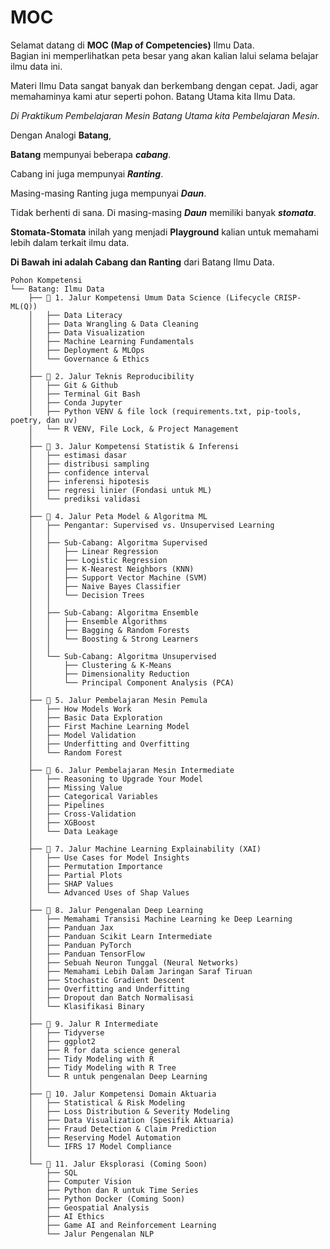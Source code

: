 # MOC

Selamat datang di **MOC (Map of Competencies)** Ilmu Data.  
Bagian ini memperlihatkan peta besar yang akan kalian lalui selama belajar ilmu data ini.

Materi Ilmu Data sangat banyak dan berkembang dengan cepat. Jadi, agar memahaminya kami atur seperti pohon. Batang Utama kita Ilmu Data.

*Di Praktikum Pembelajaran Mesin Batang Utama kita Pembelajaran Mesin*. 

Dengan Analogi **Batang**,

**Batang** mempunyai beberapa ***cabang***. 

Cabang ini juga mempunyai ***Ranting***. 

Masing-masing Ranting juga mempunyai ***Daun***. 

Tidak berhenti di sana. Di masing-masing ***Daun*** memiliki banyak ***stomata***. 

**Stomata-Stomata** inilah yang menjadi **Playground** kalian untuk memahami lebih dalam terkait ilmu data.

**Di Bawah ini adalah Cabang dan Ranting** dari Batang Ilmu Data.

```{.markdown}
Pohon Kompetensi
└── Batang: Ilmu Data
    ├── 🌳 1. Jalur Kompetensi Umum Data Science (Lifecycle CRISP-ML(Q))
    │   ├── Data Literacy
    │   ├── Data Wrangling & Data Cleaning
    │   ├── Data Visualization
    │   ├── Machine Learning Fundamentals
    │   ├── Deployment & MLOps
    │   └── Governance & Ethics
    │
    ├── 🌳 2. Jalur Teknis Reproducibility
    │   ├── Git & Github
    │   ├── Terminal Git Bash
    │   ├── Conda Jupyter
    │   ├── Python VENV & file lock (requirements.txt, pip-tools, poetry, dan uv)
    │   └── R VENV, File Lock, & Project Management
    │
    ├── 🌳 3. Jalur Kompetensi Statistik & Inferensi
    │   ├── estimasi dasar
    │   ├── distribusi sampling
    │   ├── confidence interval
    │   ├── inferensi hipotesis
    │   ├── regresi linier (Fondasi untuk ML)
    │   └── prediksi validasi
    │
    ├── 🌳 4. Jalur Peta Model & Algoritma ML
    │   ├── Pengantar: Supervised vs. Unsupervised Learning
    │   │
    │   ├── Sub-Cabang: Algoritma Supervised
    │   │   ├── Linear Regression
    │   │   ├── Logistic Regression
    │   │   ├── K-Nearest Neighbors (KNN)
    │   │   ├── Support Vector Machine (SVM)
    │   │   ├── Naive Bayes Classifier
    │   │   └── Decision Trees
    │   │
    │   ├── Sub-Cabang: Algoritma Ensemble
    │   │   ├── Ensemble Algorithms
    │   │   ├── Bagging & Random Forests
    │   │   └── Boosting & Strong Learners
    │   │
    │   └── Sub-Cabang: Algoritma Unsupervised
    │       ├── Clustering & K-Means
    │       ├── Dimensionality Reduction
    │       └── Principal Component Analysis (PCA)
    │
    ├── 🌳 5. Jalur Pembelajaran Mesin Pemula
    │   ├── How Models Work
    │   ├── Basic Data Exploration
    │   ├── First Machine Learning Model
    │   ├── Model Validation
    │   ├── Underfitting and Overfitting
    │   └── Random Forest
    │
    ├── 🌳 6. Jalur Pembelajaran Mesin Intermediate
    │   ├── Reasoning to Upgrade Your Model
    │   ├── Missing Value
    │   ├── Categorical Variables
    │   ├── Pipelines
    │   ├── Cross-Validation
    │   ├── XGBoost
    │   └── Data Leakage
    │
    ├── 🌳 7. Jalur Machine Learning Explainability (XAI)
    │   ├── Use Cases for Model Insights
    │   ├── Permutation Importance
    │   ├── Partial Plots
    │   ├── SHAP Values
    │   └── Advanced Uses of Shap Values
    │
    ├── 🌳 8. Jalur Pengenalan Deep Learning
    │   ├── Memahami Transisi Machine Learning ke Deep Learning
    │   ├── Panduan Jax
    │   ├── Panduan Scikit Learn Intermediate
    │   ├── Panduan PyTorch
    │   ├── Panduan TensorFlow
    │   ├── Sebuah Neuron Tunggal (Neural Networks)
    │   ├── Memahami Lebih Dalam Jaringan Saraf Tiruan
    │   ├── Stochastic Gradient Descent
    │   ├── Overfitting and Underfitting
    │   ├── Dropout dan Batch Normalisasi
    │   └── Klasifikasi Binary
    │
    ├── 🌳 9. Jalur R Intermediate
    │   ├── Tidyverse
    │   ├── ggplot2
    │   ├── R for data science general
    │   ├── Tidy Modeling with R
    │   ├── Tidy Modeling with R Tree
    │   └── R untuk pengenalan Deep Learning
    │
    ├── 🌳 10. Jalur Kompetensi Domain Aktuaria
    │   ├── Statistical & Risk Modeling
    │   ├── Loss Distribution & Severity Modeling
    │   ├── Data Visualization (Spesifik Aktuaria)
    │   ├── Fraud Detection & Claim Prediction
    │   ├── Reserving Model Automation
    │   └── IFRS 17 Model Compliance
    │
    └── 🌳 11. Jalur Eksplorasi (Coming Soon)
        ├── SQL
        ├── Computer Vision
        ├── Python dan R untuk Time Series
        ├── Python Docker (Coming Soon)
        ├── Geospatial Analysis
        ├── AI Ethics
        ├── Game AI and Reinforcement Learning
        └── Jalur Pengenalan NLP
```